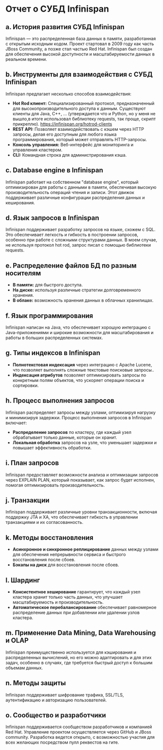 # Отчет о СУБД Infinispan

## a. История развития СУБД Infinispan
Infinispan — это распределенная база данных в памяти, разработанная с открытым исходным кодом. Проект стартовал в 2009 году как часть JBoss Community, а позже стал частью Red Hat. Infinispan был создан для обеспечения высокой доступности и масштабируемости данных в реальном времени.

## b. Инструменты для взаимодействия с СУБД Infinispan
Infinispan предлагает несколько способов взаимодействия:
- **Hot Rod клиент:** Специализированный протокол, предназначенный для высокопроизводительного доступа к данным. Существуют клиенты для Java, C++, ... (утверждается что и Python, но у меня не вышло,в итоге использовал библиотеку requests, так проще, скрипт прикреплю). https://infinispan.org/hotrod-clients
- **REST API:** Позволяет взаимодействовать с кэшем через HTTP запросы, делая его доступным для любого языка программирования, который может отправлять HTTP-запросы.
- **Консоль управления:** Веб-интерфейс для мониторинга и управления кластером.
- **CLI:** Командная строка для администрирования кэша.

## c. Database engine в Infinispan
Infinispan работает на собственном "database engine", который оптимизирован для работы с данными в памяти, обеспечивая высокую производительность операций чтения и записи. Этот движок поддерживает различные конфигурации распределения данных и кеширования.

## d. Язык запросов в Infinispan
Infinispan поддерживает разработку запросов на языке, схожем с SQL. Это обеспечивает легкость и гибкость в построении запросов, особенно при работе с сложными структурами данных. В моем случае, не используя протокол hot rod, запрос писал с помощью библиотеки requests.

## e. Распределение файлов БД по разным носителям
- **В памяти:** для быстрого доступа.
- **На диске:** используя различные стратегии долговременного хранения.
- **В облаке:** возможность хранения данных в облачных хранилищах.

## f. Язык программирования
Infinispan написан на Java, что обеспечивает хорошую интеграцию с Java-приложениями и широкие возможности для масштабирования и работы в больших распределенных системах.

## g. Типы индексов в Infinispan
- **Полнотекстовая индексация** через интеграцию с Apache Lucene, что позволяет выполнять сложные текстовые поисковые запросы..
- **Индексация атрибутов** позволяет оптимизировать запросы по конкретным полям объектов, что ускоряет операции поиска и сортировки.

## h. Процесс выполнения запросов
Infinispan распределяет запросы между узлами, оптимизируя нагрузку и минимизируя задержки. Процесс выполнения запросов в Infinispan включает:
- **Распределение запросов**  по кластеру, где каждый узел обрабатывает только данные, которые он хранит.
- **Локальная обработка** запросов на узле, что уменьшает задержки и повышает эффективность обработки.

## i. План запросов
Infinispan предоставляет возможности анализа и оптимизации запросов через EXPLAIN PLAN, который показывает, как запрос будет исполнен, помогая оптимизировать производительность.

## j. Транзакции
Infinispan поддерживает различные уровни транзакционности, включая поддержку JTA и XA, что обеспечивает гибкость в управлении транзакциями и их согласованность.

## k. Методы восстановления
- **Асинхронное и синхронное реплицирование** данных между узлами для обеспечения непрерывности сервиса и быстрого восстановления после сбоев.
- **Бэкапы на диск** для восстановления после сбоев.

## l. Шардинг
- **Консистентное хеширование** гарантирует, что каждый узел кластера хранит только часть данных, что улучшает масштабируемость и производительность.
- **Автоматическое перебалансирование** обеспечивает равномерное распределение данных при добавлении или удалении узлов кластера.

## m. Применение Data Mining, Data Warehousing и OLAP
Infinispan преимущественно используется для кэширования и распределенных вычислений, но его можно адаптировать и для этих задач, особенно в случаях, где требуется быстрый доступ к большим объемам данных.

## n. Методы защиты
Infinispan поддерживает шифрование трафика, SSL/TLS, аутентификацию и авторизацию пользователей.

## o. Сообщество и разработчики
Infinispan поддерживается сообществом разработчиков и компанией Red Hat. Управление проектом осуществляется через GitHub и JBoss community. Разработка ведется открыто, с возможностью участия для всех желающих посредством пулл реквестов на гите.

